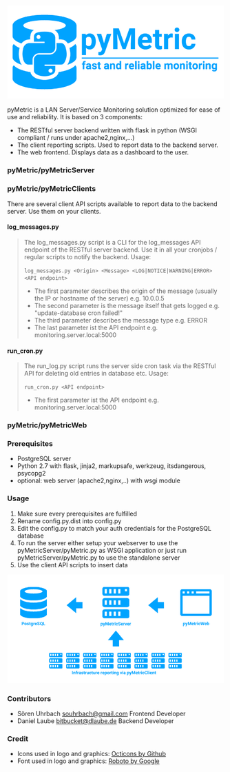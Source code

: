 ![pyMetric](https://raw.githubusercontent.com/laubed/pyMetric/master/images/header_scaled.png)


pyMetric is a LAN Server/Service Monitoring solution optimized for ease of use and reliability. It is based on 3 components:

* The RESTful server backend written with flask in python (WSGI compliant / runs under apache2,nginx,...)
* The client reporting scripts. Used to report data to the backend server.
* The web frontend. Displays data as a dashboard to the user.


### pyMetric/pyMetricServer ###


### pyMetric/pyMetricClients ###
There are several client API scripts available to report data to the backend server. Use them on your clients.

#### log_messages.py ####
> The log_messages.py script is a CLI for the log_messages API endpoint of the RESTful server backend. Use it in all your
> cronjobs / regular scripts to notify the backend.
> Usage:
>
> `log_messages.py <Origin> <Message> <LOG|NOTICE|WARNING|ERROR> <API endpoint>`
>
> * The first parameter describes the origin of the message (usually the IP or hostname of the server) e.g. 10.0.0.5
> * The second parameter is the message itself that gets logged e.g. "update-database cron failed!"
> * The third parameter describes the message type e.g. ERROR
> * The last parameter ist the API endpoint e.g. monitoring.server.local:5000


#### run_cron.py ####
> The run_log.py script runs the server side cron task via the RESTful API for deleting old entries in database etc.
> Usage:
>
> `run_cron.py <API endpoint>`
>
> * The first parameter ist the API endpoint e.g. monitoring.server.local:5000


### pyMetric/pyMetricWeb ###


### Prerequisites ###
* PostgreSQL server
* Python 2.7 with flask, jinja2, markupsafe, werkzeug, itsdangerous, psycopg2
* optional: web server (apache2,nginx,..) with wsgi module


### Usage ###
1. Make sure every prerequisites are fulfilled
2. Rename config.py.dist into config.py
3. Edit the config.py to match your auth credentials for the PostgreSQL database
4. To run the server either setup your webserver to use the pyMetricServer/pyMetric.py as WSGI application or just run pyMetricServer/pyMetric.py to use the standalone server
5. Use the client API scripts to insert data

![pyMetric Info Graphic](https://raw.githubusercontent.com/laubed/pyMetric/master/images/explanation.png)



### Contributors ###
* Sören Uhrbach <souhrbach@gmail.com> Frontend Developer
* Daniel Laube <bitbucket@dlaube.de> Backend Developer


### Credit ###
* Icons used in logo and graphics: [Octicons by Github](https://octicons.github.com/)
* Font used in logo and graphics: [Roboto by Google](https://www.google.com/fonts/specimen/Roboto)